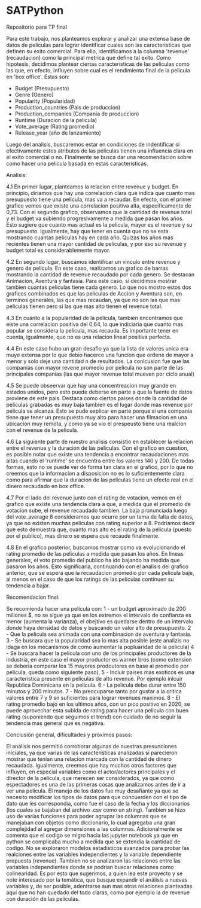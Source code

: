 # SATPython
Repositorio para TP final

Para este trabajo, nos planteamos explorar y analizar una extensa base de datos de peliculas para lograr identificar cuales son las caracteristicas que definen su exito comercial.
Para ello, identificamos a la columna 'revenue' (recaudacion) como la principal metrica que define tal exito.
Como hipotesis, decidimos plantear ciertas caracteristicas de las peliculas como las que, en efecto, influyen sobre cual es el rendimiento final de la pelicula en 'box office'. Estas son:
- Budget (Presupuesto)
- Genre (Genero)
- Popularity (Popularidad)
- Production_countries (Pais de produccion)
- Production_companies (Compania de produccion)
- Runtime (Duracion de la pelicula)
- Vote_average (Rating promedio)
- Release_year (año de lanzamiento)

Luego del analisis, buscaremos estar en condiciones de indentificar si efectivamente estos atributos de las peliculas tienen una influencia clara en el exito comercial o no.
Finalmente se busca dar una recomendacion sobre como hacer una pelicula basada en estas caracteristicas.

Analisis:

4.1
En primer lugar, planteamos la relacion entre revenue y budget. En principio, diriamos que hay una correlacion clara que indica que cuanto mas presupuesto tiene una pelicula, mas va a recaudar. 
En efecto, con el primer grafico vemos que existe una correlacion positiva alta, especificamente de 0,73.
Con el segundo grafico, observamos que la cantidad de revenue total y el budget va subiendo progresivamente a medida que pasan los años. Esto sugiere que cuanto mas actual es la pelicula, mayor es el revenue y su presupuesto. Igualmente, hay que tener en cuenta que no se esta mostrando cuantas peliculas hay en cada año. Quizas los años mas recientes tienen una mayor cantidad de peliculas, y por eso su revenue y budget total es considerablemente mayor.

4.2
En segundo lugar, buscamos identificar un vinculo entre revenue y genero de pelicula. En este caso, realizamos un grafico de barras mostrando la cantidad de revenue recaudado por cada genero. Se destacan Animacion, Aventura y fantasia. Para este caso, si decidimos mostrar tambien cuantas peliculas tiene cada genero. Lo que nos mostro estos dos graficos combinados es que las peliculas de Accion y Aventura son, en terminos generales, las que mas recaudan, ya que no son las que mas peliculas tienen pero si las que mas alto tienen el revenue total.

4.3
En cuanto a la popularidad de la pelicula, tambien encontramos que eiste una correlacion positiva del 0,64, lo que indiciaria que cuanto mas popular se considera la pelicula, mas recauda. Es importante tener en cuenta, igualmente, que no es una relacion lineal positiva perfecta.

4.4
En este caso hubo un gran desafio ya que la lista de valores unica era muye extensa por lo que debio hacerce una funcion que ordene de mayor a menor y solo deje una cantidad n de resultados. La conlcusion fue que las companias con mayor revene promedio por pelicula no son parte de las principales companias (las que mayor revenue total mueven por ciclo anual)

4.5
Se puede obseervar que hay una concentreacion muy grande en estados unidos, pero esto puede deberse en parte a que la fuente de datos proviene de este pais. Destaca como ciertos paises donde la cantidad de peliculas grabadas es muy baja tambien es el lugar donde mas revenue por pelicula se alcanza. Esto se pude explicar en parte porque si una compania tiene que tener un presupuesto muy alto para hacer una filmacion en una ubicacion muy remota, y como ya se vio el prespeusto tiene una realcion con el revenue de la pelicula.

4.6
La siguiente parte de nuestro analisis consistio en establecer la relacion entre el revenue y la duracion de las peliculas. Con el grafico en cuestion, es posible notar que existe una tendencia a encontrar recaudaciones mas altas cuando el 'runtime' se encuentra entre los valores 140 y 200. De todas formas, esto no se puede ver de forma tan clara en el grafico, por lo que no creemos que la informacion a disposicion no es lo suficientemente clara como para afirmar que la duracion de las peliculas tiene un efecto real en el dinero recaudado en box office.

4.7
Por el lado del revenue junto con el rating de votacion, vemos en el grafico que existe una tendencia clara a que, a medida que el promedio de votacion sube, el revenue recaudado tambien. La baja pronunciada luego del vote_average 8 consideramos que ocurre por un tema de falta de datos, ya que no existen muchas peliculas con rating superior a 8.
Podriamos decir que esto demuestra que, cuanto mas alto es el rating de la pelicula (puesto por el publico), mas dinero se espera que recaude finalmente.

4.8
En el grafico posterior, buscamos mostrar como va evolucionando el rating promedio de las peliculas a medida que pasan los años. En lineas generales, el voto promedio del publico ha ido bajando ha medida que pasaron los años. Esto significaria, continuando con el analisis del grafico anterior, que se espera que la recaudacion promedio por cada pelicula baje, al menos en el caso de que los ratings de las peliculas continuen su tendencia a bajar.

Recomendacion final:

Se recomienda hacer una pelicula con:
1 - un budget aproximado de 200 millones $, no se sigue ya que en los extremos el intervalo de confianza es menor (aumenta la varianza), el obejtivo es quedarse dentro de un intervalo donde haya densidad de datos y buscando un valor alto de presupuesto.
2 - Que la pelicula sea animada con una combinacion de aventura y fantasia.
3 - Se buscara que la popularidad sea lo mas alta posible (este analizis no idaga en los mecanismos de como aumentar la popluaridad de la pelicula)
4 - Se buscara hacer la pelicula con uno de los principales productores de la industria, en este caso el mayor productor es warner bros (como extension se deberia comparar los 15 mayores prodcutores en base al promedio por pelicula, queda como siguiente paso).
5 - Incluir paises mas exoticos es una caracteristica presente en  peliculas de alto revenue. Por ejemplo inlcuir Republica Dominicana en la pelicula.
6 - La pelicula debe durar entre 150 minutos y 200 minutos.
7 - No preocuparse tanto por gustar a la critica valores entre 7 y 9 sn suficientes para lograr revenues maximos.
8 - El rating promedio bajo en los ultimos años, con un pico positivo en 2020, se puede aprovechar esta subida de rating para hacer una pelicula con buen rating (suponiendo que seguimos el trend) con cuidado de no seguir la tendencia mas general que es negativa.

Conclusión general, dificultades y próximos pasos: 

El análisis nos permitió corroborar algunas de nuestras presunciones iniciales, ya que varias de las características analizadas si parecieron mostrar que tenían una relacion marcada con la cantidad de dinero recaudada. Igualmente, creemos que hay muchos otros factores que influyen, en especial variables como el actor/actores principales y el director de la película, que merecen ser considerados, ya que como espectadores es una de las primeras cosas que analizamos antes de ir a ver una película.
El manejo de los datos fue muy desafiante ya que se necesito modificar los tipos de datos para que concuerden con el tipo de dato que les correspondia, como fue el caso de la fecha y los diccionarios (los cuales se bajaban del archivo .csv como un string). Tambien se hizo uso de varias funciones para poder agrupar las columnas que se manejaban con objetos como diccionario, lo cual agregaba una gran complejidad al agregar dimensiones a las columnas. Adicionalmente se comenta que el codigo se migro hacia las jupyter notebook ya que en python se complicaba mucho a medida que se extendia la cantidad de codigo.
No se exploraron modelos estadisticos avanzados para probar las realciones entre las variables independientes y la variable dependiente propuesta (revenue). Tambien no se analizaron las relaciones entre las variables independientes donde se podrian buscar relaciones como colinearidad. Es por esto que sugerimos, a quien lea este proyecto y se note interesado por la temática, que busque expandir el análisis a nuevas variables y, de ser posible, adentrarse aun mas otras relaciones planteadas aquí que no han quedado del todo claras, como por ejemplo la de revenue con duración de las películas.


